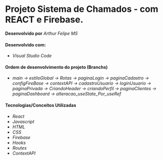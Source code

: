 # Projeto Sistema de Chamados - com REACT e Firebase.

**Desenvolvido por** *Arthur Felipe MS*

#### Desenvolvido com:

* *Visual Studio Code*

#### Ordem de desenvolvimento do projeto (Branchs)

* *main -> estiloGlobal -> Rotas -> paginaLogin -> paginaCadastro -> configFireBase -> contextAPI -> cadastroUsuario -> loginUsuario -> paginaPrivada -> CriandoHeader -> criandoPerfil -> paginaClientes -> paginaDashboard -> alteracao_useState_Por_useRef*

#### Tecnologias/Conceitos Utilizadas

* *React*
* *Javascript*
* *HTML*
* *CSS*
* *Firebase*
* *Hooks*
* *Routes*
* *ContextAPI*
